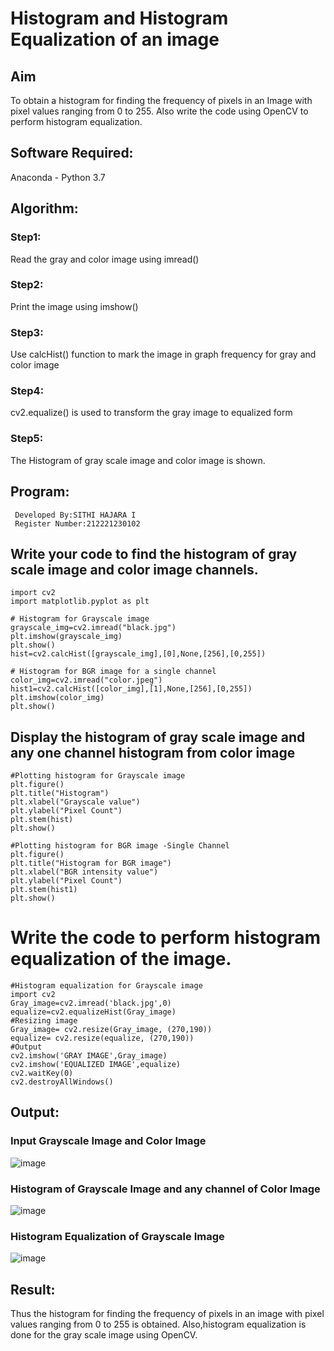 # Histogram and Histogram Equalization of an image
## Aim
To obtain a histogram for finding the frequency of pixels in an Image with pixel values ranging from 0 to 255. Also write the code using OpenCV to perform histogram equalization.

## Software Required:
Anaconda - Python 3.7

## Algorithm:
### Step1:
Read the gray and color image using imread()

### Step2:
Print the image using imshow()

### Step3:
Use calcHist() function to mark the image in graph frequency for gray and color image

### Step4:
cv2.equalize() is used to transform the gray image to equalized form

### Step5:
The Histogram of gray scale image and color image is shown.

## Program:
```
 Developed By:SITHI HAJARA I
 Register Number:212221230102
```
## Write your code to find the histogram of gray scale image and color image channels.
```
import cv2
import matplotlib.pyplot as plt

# Histogram for Grayscale image
grayscale_img=cv2.imread("black.jpg")
plt.imshow(grayscale_img)
plt.show()
hist=cv2.calcHist([grayscale_img],[0],None,[256],[0,255])

# Histogram for BGR image for a single channel
color_img=cv2.imread("color.jpeg")
hist1=cv2.calcHist([color_img],[1],None,[256],[0,255])
plt.imshow(color_img)
plt.show()
```
## Display the histogram of gray scale image and any one channel histogram from color image
```
#Plotting histogram for Grayscale image
plt.figure()
plt.title("Histogram")
plt.xlabel("Grayscale value")
plt.ylabel("Pixel Count")
plt.stem(hist)
plt.show()

#Plotting histogram for BGR image -Single Channel
plt.figure()
plt.title("Histogram for BGR image")
plt.xlabel("BGR intensity value")
plt.ylabel("Pixel Count")
plt.stem(hist1)
plt.show()
```

# Write the code to perform histogram equalization of the image. 
```
#Histogram equalization for Grayscale image
import cv2
Gray_image=cv2.imread('black.jpg',0)
equalize=cv2.equalizeHist(Gray_image)
#Resizing image 
Gray_image= cv2.resize(Gray_image, (270,190))
equalize= cv2.resize(equalize, (270,190))
#Output
cv2.imshow('GRAY IMAGE',Gray_image)
cv2.imshow('EQUALIZED IMAGE',equalize)
cv2.waitKey(0)
cv2.destroyAllWindows()
```

## Output:
### Input Grayscale Image and Color Image
![image](https://user-images.githubusercontent.com/94219582/230056739-09c23f76-7f88-4e75-bbb6-48199be0e07e.png)

### Histogram of Grayscale Image and any channel of Color Image
![image](https://user-images.githubusercontent.com/94219582/230057508-b27f5709-9892-4484-9a4a-6cd3e5731b96.png)

### Histogram Equalization of Grayscale Image
![image](https://user-images.githubusercontent.com/94219582/230057687-538ad70c-5c3a-4b02-a41f-ae5eea536340.png)

## Result: 
Thus the histogram for finding the frequency of pixels in an image with pixel values ranging from 0 to 255 is obtained. Also,histogram equalization is done for the gray scale image using OpenCV.
